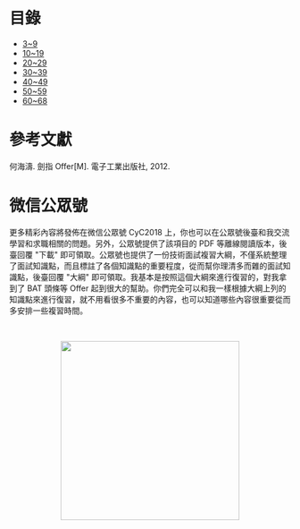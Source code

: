 

# 目錄

- [3\~9](劍指%20Offer%20題解%20-%203\~9.md)
- [10\~19](劍指%20Offer%20題解%20-%2010\~19.md)
- [20\~29](劍指%20Offer%20題解%20-%2020\~29.md)
- [30\~39](劍指%20Offer%20題解%20-%2030\~39.md)
- [40\~49](劍指%20Offer%20題解%20-%2040\~49.md)
- [50\~59](劍指%20Offer%20題解%20-%2050\~59.md)
- [60\~68](劍指%20Offer%20題解%20-%2060\~68.md)

# 參考文獻

何海濤. 劍指 Offer[M]. 電子工業出版社, 2012.




# 微信公眾號


更多精彩內容將發佈在微信公眾號 CyC2018 上，你也可以在公眾號後臺和我交流學習和求職相關的問題。另外，公眾號提供了該項目的 PDF 等離線閱讀版本，後臺回覆 "下載" 即可領取。公眾號也提供了一份技術面試複習大綱，不僅系統整理了面試知識點，而且標註了各個知識點的重要程度，從而幫你理清多而雜的面試知識點，後臺回覆 "大綱" 即可領取。我基本是按照這個大綱來進行復習的，對我拿到了 BAT 頭條等 Offer 起到很大的幫助。你們完全可以和我一樣根據大綱上列的知識點來進行復習，就不用看很多不重要的內容，也可以知道哪些內容很重要從而多安排一些複習時間。


<br><div align="center"><img width="320px" src="https://cs-notes-1256109796.cos.ap-guangzhou.myqcloud.com/other/公眾號海報6.png"></img></div>
